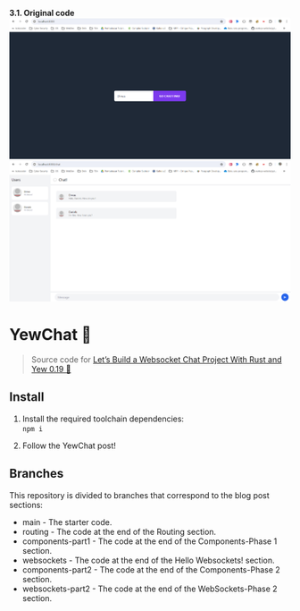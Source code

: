 **3.1. Original code**  
![](3.1.1.png)  
![](3.1.2.png)  
  
# YewChat 💬  
  
> Source code for [Let’s Build a Websocket Chat Project With Rust and Yew 0.19 🦀](https://fsjohnny.medium.com/lets-build-a-websockets-project-with-rust-and-yew-0-19-60720367399f)  
  
## Install  
  
1. Install the required toolchain dependencies:  
   ```npm i```  
  
2. Follow the YewChat post!  
  
## Branches  
  
This repository is divided to branches that correspond to the blog post sections:  
  
* main - The starter code.  
* routing - The code at the end of the Routing section.  
* components-part1 - The code at the end of the Components-Phase 1 section.  
* websockets - The code at the end of the Hello Websockets! section.  
* components-part2 - The code at the end of the Components-Phase 2 section.  
* websockets-part2 - The code at the end of the WebSockets-Phase 2 section.  
